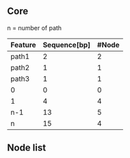 ## Core 
n = number of path 

| Feature | Sequence[bp] | #Node |
|---------|--------------|-------|
| path1   | 2            | 2     |
| path2   | 1            | 1     |
| path3   | 1            | 1     |
| 0       | 0            | 0     |
| 1       | 4            | 4     |
| n-1     | 13           | 5     |
| n       | 15           | 4     |

## Node list 

